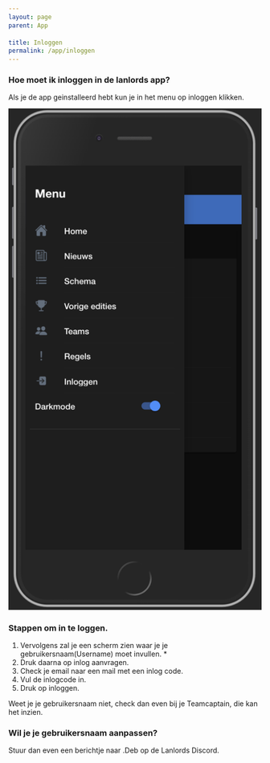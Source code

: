 ```yaml
---
layout: page
parent: App

title: Inloggen
permalink: /app/inloggen
---
```


### Hoe moet ik inloggen in de lanlords app?

Als je de app geinstalleerd hebt kun je in het menu op inloggen klikken.

![Screenshot](/assets/img/app/login/login-menu.png)



### Stappen om in te loggen.

1. Vervolgens zal je een scherm zien waar je je gebruikersnaam(Username) moet invullen. * 
2. Druk daarna op inlog aanvragen.
3. Check je email naar een mail met een inlog code.
4. Vul de inlogcode in.
5. Druk op inloggen.

Weet je je gebruikersnaam niet, check dan even bij je Teamcaptain, die kan het inzien.

### Wil je je gebruikersnaam aanpassen?
Stuur dan even een berichtje naar .Deb op de Lanlords Discord.